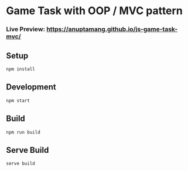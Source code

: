 # Game Task with OOP / MVC pattern

### Live Preview: https://anuptamang.github.io/js-game-task-mvc/

## Setup

`npm install`

## Development

`npm start`

## Build

`npm run build`

## Serve Build

`serve build`
